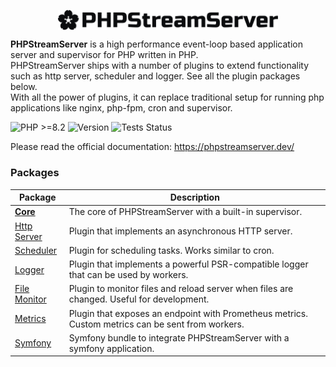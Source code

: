 <p align="center">
  <picture>
    <source media="(prefers-color-scheme: dark)" srcset="https://raw.githubusercontent.com/phpstreamserver/.github/refs/heads/main/assets/phpss_core_light.svg">
    <img alt="PHPStreamServer logo" align="center" width="70%" src="https://raw.githubusercontent.com/phpstreamserver/.github/refs/heads/main/assets/phpss_core_dark.svg">
  </picture>
</p>

**PHPStreamServer** is a high performance event-loop based application server and supervisor for PHP written in PHP.  
PHPStreamServer ships with a number of plugins to extend functionality such as http server, scheduler and logger. See all the plugin packages below.  
With all the power of plugins, it can replace traditional setup for running php applications like nginx, php-fpm, cron and supervisor.

![PHP >=8.2](https://img.shields.io/badge/PHP->=8.2-777bb3.svg)
![Version](https://img.shields.io/github/v/tag/phpstreamserver/phpstreamserver?label=Version&filter=v*.*.*&sort=semver&color=374151)
![Tests Status](https://img.shields.io/github/actions/workflow/status/phpstreamserver/phpstreamserver/tests.yaml?label=Tests&branch=main)

Please read the official documentation: https://phpstreamserver.dev/

### Packages
| Package                                                         | Description                                                                                       |
|-----------------------------------------------------------------|---------------------------------------------------------------------------------------------------|
| [**Core**](https://github.com/phpstreamserver/core)             | The core of PHPStreamServer with a built-in supervisor.                                           |
| [Http Server](https://github.com/phpstreamserver/http-server)   | Plugin that implements an asynchronous HTTP server.                                               |
| [Scheduler](https://github.com/phpstreamserver/scheduler)       | Plugin for scheduling tasks. Works similar to cron.                                               |
| [Logger](https://github.com/phpstreamserver/logger)             | Plugin that implements a powerful PSR-compatible logger that can be used by workers.              |
| [File Monitor](https://github.com/phpstreamserver/file-monitor) | Plugin to monitor files and reload server when files are changed. Useful for development.         |
| [Metrics](https://github.com/phpstreamserver/metrics)           | Plugin that exposes an endpoint with Prometheus metrics. Custom metrics can be sent from workers. |
| [Symfony](https://github.com/phpstreamserver/symfony)           | Symfony bundle to integrate PHPStreamServer with a symfony application.                           |
